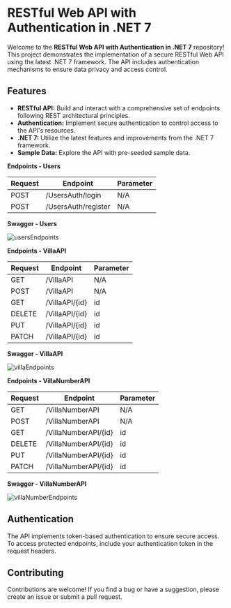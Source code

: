 # RESTful Web API with Authentication in .NET 7

Welcome to the **RESTful Web API with Authentication in .NET 7** repository! This project demonstrates the implementation of a secure RESTful Web API using the latest .NET 7 framework. The API includes authentication mechanisms to ensure data privacy and access control.

## Features

- **RESTful API:** Build and interact with a comprehensive set of endpoints following REST architectural principles.
- **Authentication:** Implement secure authentication to control access to the API's resources.
- **.NET 7:** Utilize the latest features and improvements from the .NET 7 framework.
- **Sample Data:** Explore the API with pre-seeded sample data.

**Endpoints - Users**

| Request  | Endpoint                | Parameter |
|----------|-------------------------|-----------|
| POST     | /UsersAuth/login        | N/A       |
| POST     | /UsersAuth/register     | N/A       |

**Swagger - Users**

![usersEndpoints](https://github.com/abrantesandreza/CoastalVilla-API/assets/87620471/25e7ad56-811d-4ce2-b326-8a0c36240933)

**Endpoints - VillaAPI**

| Request  | Endpoint                | Parameter |
|----------|-------------------------|-----------|
| GET      | /VillaAPI               | N/A       |
| POST     | /VillaAPI               | N/A       |
| GET      | /VillaAPI/{id}          | id        |
| DELETE   | /VillaAPI/{id}          | id        |
| PUT      | /VillaAPI/{id}          | id        |
| PATCH    | /VillaAPI/{id}          | id        |

**Swagger - VillaAPI**

![villaEndpoints](https://github.com/abrantesandreza/CoastalVilla-API/assets/87620471/9fa8d298-d486-4d37-b319-9e52033841f2)

**Endpoints - VillaNumberAPI**

| Request  | Endpoint                | Parameter |
|----------|-------------------------|-----------|
| GET      | /VillaNumberAPI         | N/A       |
| POST     | /VillaNumberAPI         | N/A       |
| GET      | /VillaNumberAPI/{id}    | id        |
| DELETE   | /VillaNumberAPI/{id}    | id        |
| PUT      | /VillaNumberAPI/{id}    | id        |
| PATCH    | /VillaNumberAPI/{id}    | id        |

**Swagger - VillaNumberAPI**

![villaNumberEndpoints](https://github.com/abrantesandreza/CoastalVilla-API/assets/87620471/bc82e142-197f-446e-907b-c7b3793df3f2)

## Authentication
The API implements token-based authentication to ensure secure access. To access protected endpoints, include your authentication token in the request headers.





## Contributing
Contributions are welcome! If you find a bug or have a suggestion, please create an issue or submit a pull request.
